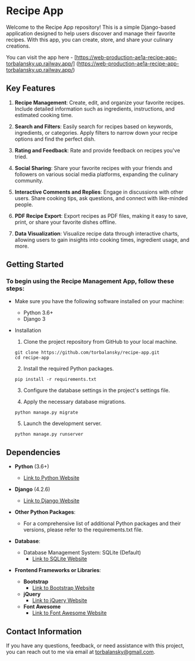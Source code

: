 # Recipe App

Welcome to the Recipe App repository! This is a simple Django-based application designed to help users discover and manage their favorite recipes. With this app, you can create, store, and share your culinary creations. 

You can visit the app here - [https://web-production-ae1a-recipe-app-torbalansky.up.railway.app/] (https://web-production-ae1a-recipe-app-torbalansky.up.railway.app/)

## Key Features

1. **Recipe Management**: Create, edit, and organize your favorite recipes. Include detailed information such as ingredients, instructions, and estimated cooking time.

2. **Search and Filters**: Easily search for recipes based on keywords, ingredients, or categories. Apply filters to narrow down your recipe options and find the perfect dish.

3. **Rating and Feedback**: Rate and provide feedback on recipes you've tried. 

4. **Social Sharing**: Share your favorite recipes with your friends and followers on various social media platforms, expanding the culinary community.

5. **Interactive Comments and Replies**: Engage in discussions with other users. Share cooking tips, ask questions, and connect with like-minded people.

6. **PDF Recipe Export**: Export recipes as PDF files, making it easy to save, print, or share your favorite dishes offline.

7. **Data Visualization**: Visualize recipe data through interactive charts, allowing users to gain insights into cooking times, ingredient usage, and more.

## Getting Started

### To begin using the Recipe Management App, follow these steps:

- Make sure you have the following software installed on your machine:
    - Python 3.6+
    - Django 3

- Installation
    1. Clone the project repository from GitHub to your local machine.
    ```
    git clone https://github.com/torbalansky/recipe-app.git
    cd recipe-app
    ```
    2. Install the required Python packages.
    ```
    pip install -r requirements.txt
    ```
    3. Configure the database settings in the project's settings file.

    4. Apply the necessary database migrations.
    ```
    python manage.py migrate
    ```
    5. Launch the development server.
    ```
    python manage.py runserver
  ```

## Dependencies

- **Python** (3.6+)
  - [Link to Python Website](https://www.python.org/)

- **Django** (4.2.6)
  - [Link to Django Website](https://www.djangoproject.com/)

- **Other Python Packages**:
  - For a comprehensive list of additional Python packages and their versions, please refer to the requirements.txt file.

- **Database**:
  - Database Management System: SQLite (Default)
    - [Link to SQLite Website](https://www.sqlite.org/)

- **Frontend Frameworks or Libraries**:
    - **Bootstrap** 
      - [Link to Bootstrap Website](https://getbootstrap.com/)
    - **jQuery** 
      - [Link to jQuery Website](https://jquery.com/)
    - **Font Awesome** 
      - [Link to Font Awesome Website](https://fontawesome.com/)

## Contact Information

If you have any questions, feedback, or need assistance with this project, you can reach out to me via email at [torbalansky@gmail.com](mailto:torbalansky@gmail.com).
